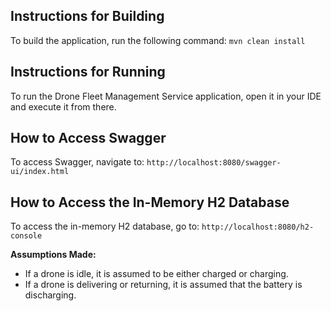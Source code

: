 ## Instructions for Building
To build the application, run the following command: `mvn clean install`

## Instructions for Running
To run the Drone Fleet Management Service application, open it in your IDE and execute it from there.

## How to Access Swagger
To access Swagger, navigate to: `http://localhost:8080/swagger-ui/index.html`

## How to Access the In-Memory H2 Database
To access the in-memory H2 database, go to: `http://localhost:8080/h2-console`

**Assumptions Made:**

- If a drone is idle, it is assumed to be either charged or charging.
- If a drone is delivering or returning, it is assumed that the battery is discharging.

